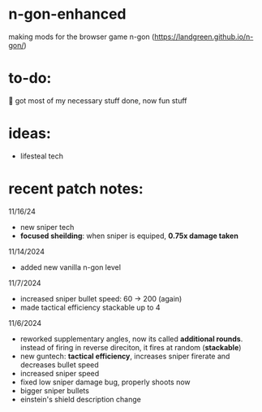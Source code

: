 # n-gon-enhanced
making mods for the browser game n-gon (https://landgreen.github.io/n-gon/)

# to-do:
🤷 got most of my necessary stuff done, now fun stuff

# ideas:
- lifesteal tech

# recent patch notes:
11/16/24
- new sniper tech
- ****focused sheilding****: when sniper is equiped, ****0.75x damage taken****

11/14/2024
- added new vanilla n-gon level

11/7/2024
- increased sniper bullet speed: 60 -> 200 (again)
- made tactical efficiency stackable up to 4

11/6/2024
- reworked supplementary angles, now its called ****additional rounds****. instead of firing in reverse direciton, it fires at random (****stackable****)
- new guntech: ****tactical efficiency****, increases sniper firerate and decreases bullet speed
- increased sniper speed
- fixed low sniper damage bug, properly shoots now
- bigger sniper bullets
- einstein's shield description change
